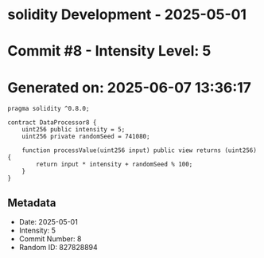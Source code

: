 ﻿# solidity Development - 2025-05-01
# Commit #8 - Intensity Level: 5
# Generated on: 2025-06-07 13:36:17
```solidity
pragma solidity ^0.8.0;

contract DataProcessor8 {
    uint256 public intensity = 5;
    uint256 private randomSeed = 741080;

    function processValue(uint256 input) public view returns (uint256) {
        return input * intensity + randomSeed % 100;
    }
}
```
## Metadata
- Date: 2025-05-01
- Intensity: 5
- Commit Number: 8
- Random ID: 827828894
